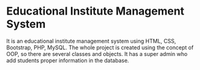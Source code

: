 # Educational Institute Management System
It is an educational institute management system using HTML, CSS, Bootstrap, PHP, MySQL. The whole project is created using the concept of OOP, so there are several classes and objects. It has a super admin who add students proper information in the database. 
